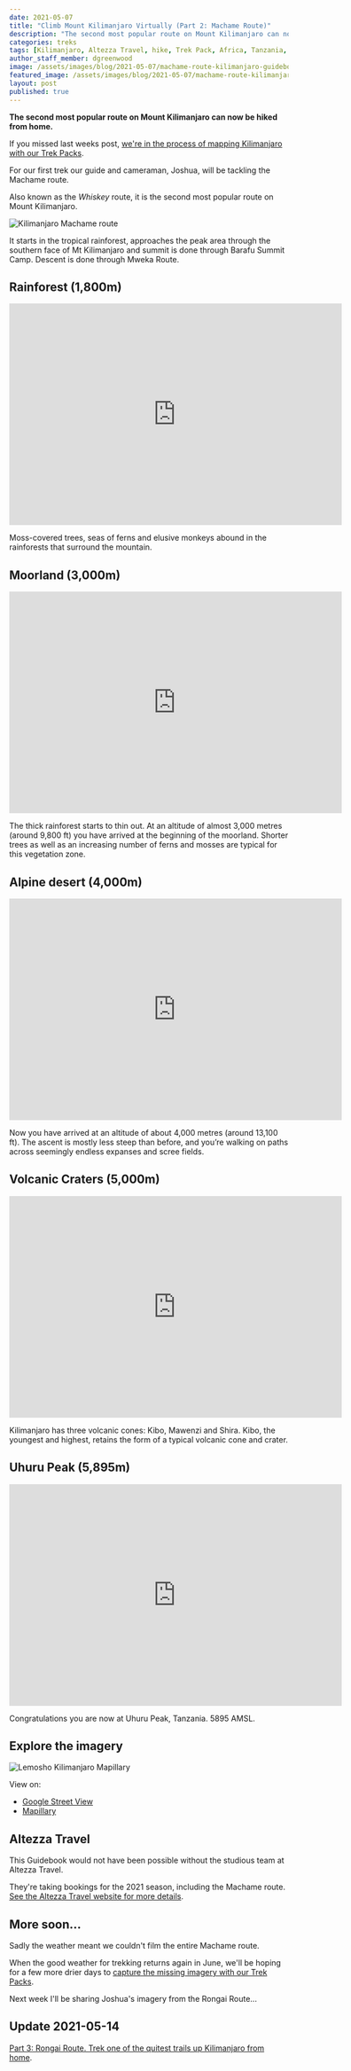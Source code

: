 ```yaml
---
date: 2021-05-07
title: "Climb Mount Kilimanjaro Virtually (Part 2: Machame Route)"
description: "The second most popular route on Mount Kilimanjaro can now be hiked from home."
categories: treks
tags: [Kilimanjaro, Altezza Travel, hike, Trek Pack, Africa, Tanzania, GoPro, MAX, Machame]
author_staff_member: dgreenwood
image: /assets/images/blog/2021-05-07/machame-route-kilimanjaro-guidebook-meta.jpeg
featured_image: /assets/images/blog/2021-05-07/machame-route-kilimanjaro-guidebook-sm.jpeg
layout: post
published: true
---
```


**The second most popular route on Mount Kilimanjaro can now be hiked from home.**

If you missed last weeks post, [we're in the process of mapping Kilimanjaro with our Trek Packs](/blog/2021/climbing-kilimanjaro-part-1-the-kit).

For our first trek our guide and cameraman, Joshua, will be tackling the Machame route.

Also known as the _Whiskey_ route, it is the second most popular route on Mount Kilimanjaro.

<img class="img-fluid" src="/assets/images/blog/2021-05-07/machame-route-kilimanjaro.jpeg" alt="Kilimanjaro Machame route" title="Kilimanjaro Machame route" />

It starts in the tropical rainforest, approaches the peak area through the southern face of Mt Kilimanjaro and summit is done through Barafu Summit Camp. Descent is done through Mweka Route. 

## Rainforest (1,800m)

<iframe width="600" height="400" allowfullscreen style="border-style:none;" src="https://www.trekview.org/trekviewer.htm#panorama=https://www.trekview.org/assets/images/blog/2021-05-07/kili-rainforest.jpeg&amp;autoLoad=true"></iframe>

Moss-covered trees, seas of ferns and elusive monkeys abound in the rainforests that surround the mountain.

## Moorland (3,000m)

<iframe width="600" height="400" allowfullscreen style="border-style:none;" src="https://www.trekview.org/trekviewer.htm#panorama=https://www.trekview.org/assets/images/blog/2021-05-07/kili-moorland.jpeg&amp;autoLoad=true"></iframe>

The thick rainforest starts to thin out. At an altitude of almost 3,000 metres (around 9,800 ft) you have arrived at the beginning of the moorland. Shorter trees as well as an increasing number of ferns and mosses are typical for this vegetation zone.

## Alpine desert (4,000m)

<iframe width="600" height="400" allowfullscreen style="border-style:none;" src="https://www.trekview.org/trekviewer.htm#panorama=https://www.trekview.org/assets/images/blog/2021-05-07/kili-alpine-desert.jpg&amp;autoLoad=true"></iframe>

Now you have arrived at an altitude of about 4,000 metres (around 13,100 ft). The ascent is mostly less steep than before, and you’re walking on paths across seemingly endless expanses and scree fields.

## Volcanic Craters (5,000m)

<iframe width="600" height="400" allowfullscreen style="border-style:none;" src="https://www.trekview.org/trekviewer.htm#panorama=https://www.trekview.org/assets/images/blog/2021-05-07/kili-volcanic-craters.jpeg&amp;autoLoad=true"></iframe>

Kilimanjaro has three volcanic cones: Kibo, Mawenzi and Shira. Kibo, the youngest and highest, retains the form of a typical volcanic cone and crater.

## Uhuru Peak (5,895m)

<iframe width="600" height="400" allowfullscreen style="border-style:none;" src="https://www.trekview.org/trekviewer.htm#panorama=https://www.trekview.org/assets/images/blog/2021-05-07/kili-uhuru-peak.jpeg&amp;autoLoad=true"></iframe>

Congratulations you are now at Uhuru Peak, Tanzania. 5895 AMSL.

## Explore the imagery

<img class="img-fluid" src="/assets/images/blog/2021-05-07/lemosho-mapillary.png" alt="Lemosho Kilimanjaro Mapillary" title="Lemosho Kilimanjaro Mapillary" />

View on:

* [Google Street View](https://www.google.com/maps/@-3.0765003,37.3540856,3a,75y,321.36h,91.58t/data=!3m6!1e1!3m4!1sAF1QipO2wrhU_PXyqkV7n9nnQIggk2vAMHgqVHTm4xbw!2e10!7i11520!8i5760)
* [Mapillary](https://www.mapillary.com/app/?pKey=1204352947039109)

## Altezza Travel

This Guidebook would not have been possible without the studious team at Altezza Travel.

They're taking bookings for the 2021 season, including the Machame route. [See the Altezza Travel website for more details](https://en.altezza.travel/).

## More soon...

Sadly the weather meant we couldn't film the entire Machame route. 

When the good weather for trekking returns again in June, we'll be hoping for a few more drier days to [capture the missing imagery with our Trek Packs](/trek-pack).

Next week I'll be sharing Joshua's imagery from the Rongai Route...

## Update 2021-05-14

[Part 3: Rongai Route. Trek one of the quitest trails up Kilimanjaro from home](/blog/2021/climbing-kilimanjaro-part-3-rongai).